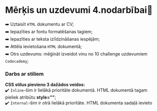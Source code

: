 # Mērķis un uzdevumi 4.nodarbībai:pushpin:  

:arrow_right: Uztaisīt `HTML` dokumentu ar CV;  
:arrow_right: Iepazīties ar fontu formatēšanas tagiem;  
:arrow_right: Iepazīties ar teksta izlīdzināšanas iespējām;  
:arrow_right: Attēla ievietošana `HTML` dokumentā;  
:arrow_right: Otrs uzdevums: mēģināt izveidot vinu no 10 challenge uzdevumiem `Codecademy`;  

### Darbs ar stiliem  
**CSS stilus pievieno 3 dažādos veidos:**  
:heavy_check_mark: `Inline`-šim ir lielākā prioritāte dokumentā. HTML dokumentā tagam pieliek atribūtu **style=""**;  
:heavy_check_mark: `Internal`-šim ir otrā lielākā prioritāte. HTML dokumenta <head> sadaļā ievieto **<style>** elementu;  
:heavy_check_mark: `External`- šim ir zemākā prioritāte. Šajā gadījumā tiek izveidots atsevišķs CSS fails, kurš tiek pievienots HTML dokumentā ar **< link >** elementu;   
